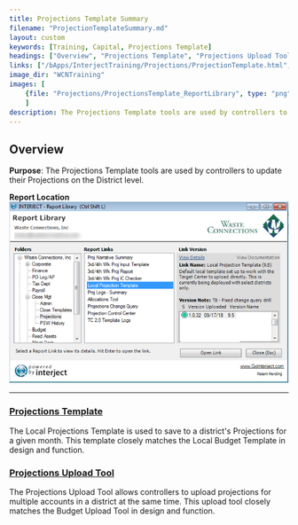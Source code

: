 ```yaml
---
title: Projections Template Summary
filename: "ProjectionTemplateSummary.md"
layout: custom
keywords: [Training, Capital, Projections Template]
headings: ["Overview", "Projections Template", "Projections Upload Tool"]
links: ["/bApps/InterjectTraining/Projections/ProjectionTemplate.html", "/bApps/InterjectTraining/Projections/ProjectionUpload.html"]
image_dir: "WCNTraining"
images: [
	{file: "Projections/ProjectionsTemplate_ReportLibrary", type: "png", site: "", cat: "", sub: "", report: "", ribbon: "", config: ""}
	]
description: The Projections Template tools are used by controllers to update their Projections on the District level.
---
```


## Overview

**Purpose**: The Projections Template tools are used by controllers to update their Projections on the District level.

**Report Location**<br>
![](/images/WCNTraining/Projections/ProjectionsTemplate_ReportLibrary.png)

___
### [Projections Template](/bApps/InterjectTraining/Projections/ProjectionTemplate.html)

The Local Projections Template is used to save to a district's Projections for a given month. This template closely matches the Local Budget Template in design and function.

### [Projections Upload Tool](/bApps/InterjectTraining/Projections/ProjectionUpload.html)

The Projections Upload Tool allows controllers to upload projections for multiple accounts in a district at the same time. This upload tool closely matches the Budget Upload Tool in design and function.
